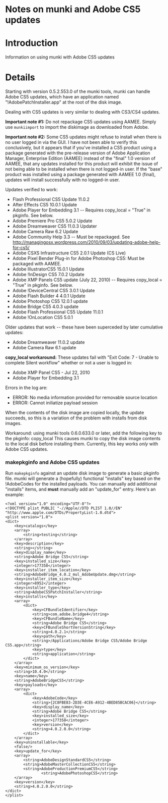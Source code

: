 # Notes on munki and Adobe CS5 updates

# Introduction

Information on using munki with Adobe CS5 updates


# Details

Starting with version 0.5.2.553.0 of the munki tools, munki can handle Adobe CS5 updates, which have an application named "!AdobePatchInstaller.app" at the root of the disk image.

Dealing with CS5 updates is very similar to dealing with CS3/CS4 updates.

**Important note #1:** Do not repackage CS5 updates using AAMEE. Simply use `munkiimport` to import the diskimage as downloaded from Adobe.

**Important note #2:** Some CS5 updates might refuse to install when there is no user logged in via the GUI.  I have not been able to verify this conclusively, but it appears that if you've installed a CS5 product using a package generated with the pre-release version of Adobe Application Manager, Enterprise Edition (AAMEE) instead of the "final" 1.0 version of AAMEE, that any updates installed for this product will exhibit the issue of not being able to be installed when there is not logged-in user. If the "base" product was installed using a package generated with AAMEE 1.0 (final), updates will install successfully with no logged-in user.

Updates verified to work:

- Flash Professional CS5 Update 11.0.2
- After Effects CS5 10.0.1 Update
- Adobe Player for Embedding 3.1 -- Requires copy_local = "True" in pkginfo. See below.
- Adobe Premiere Pro CS5 5.0.2 Update
- Adobe Dreamweaver CS5 11.0.3 Updater
- Adobe Camera Raw 6.2 Update
- Adobe Community Help 3.3 -- Must be repackaged. See http://managingosx.wordpress.com/2010/09/03/updating-adobe-help-for-cs5/
- Adobe CSXS Infrastructure CS5 2.0.1 Update (CS Live)
- Adobe Pixel Bender Plug-in for Adobe Photoshop CS5: Must be packaged with AAMEE.
- Adobe IllustratorCS5 15.0.1 Update
- Adobe !InDesign CS5 7.0.2 Update
- Adobe XMP Panels CS5 update (July 22, 2010) -- Requires copy_local = "True" in pkginfo. See below.
- Adobe !DeviceCentral CS5 3.0.1 Update
- Adobe Flash Builder 4 4.0.1 Update
- Adobe Photoshop CS5 12.0.1 update
- Adobe Bridge CS5 4.0.3 update
- Adobe Flash Professional CS5 Update 11.0.1
- Adobe !OnLocation CS5 5.0.1

Older updates that work -- these have been superceded by later cumulative updates:

- Adobe Dreamweaver 11.0.2 update
- Adobe Camera Raw 6.1 update

**copy_local workaround:**
These updates fail with "Exit Code: 7 - Unable to complete Silent workflow" whether or not a user is logged in:

- Adobe XMP Panel CS5 - Jul 22, 2010
- Adobe Player for Embedding 3.1
 
 Errors in the log are:

- ERROR: No media information provided for removable source location
- ERROR: Cannot iniliatize payload session

When the contents of the disk image are copied locally, the update succeeds, so this is a variation of the problem with installs from disk images.

Workaround: using munki tools 0.6.0.633.0 or later, add the following key to the pkginfo:
    	<key>copy_local</key>
    	<true/>
This causes munki to copy the disk image contents to the local disk before installing them. Currently, this key works *only* with Adobe CS5 updates.

### makepkginfo and Adobe CS5 updates

Run `makepkginfo` against an update disk image to generate a basic pkginfo file. munki will generate a (hopefully) functional "installs" key based on the !AdobeCodes for the installed payloads. You can manually add additional "installs" items, and **must** manually add an "update_for" entry. Here's an example:

    <?xml version="1.0" encoding="UTF-8"?>
    <!DOCTYPE plist PUBLIC "-//Apple//DTD PLIST 1.0//EN" "http://www.apple.com/DTDs/PropertyList-1.0.dtd">
    <plist version="1.0">
    <dict>
    	<key>catalogs</key>
    	<array>
    		<string>testing</string>
    	</array>
    	<key>description</key>
    	<string></string>
    	<key>display_name</key>
    	<string>Adobe Bridge CS5</string>
    	<key>installed_size</key>
    	<integer>177358</integer>
    	<key>installer_item_location</key>
    	<string>AdobeBridge_4.0.2_mul_AdobeUpdate.dmg</string>
    	<key>installer_item_size</key>
    	<integer>8952</integer>
    	<key>installer_type</key>
    	<string>AdobeCS5PatchInstaller</string>
    	<key>installs</key>
    	<array>
    		<dict>
    			<key>CFBundleIdentifier</key>
    			<string>com.adobe.bridge4</string>
    			<key>CFBundleName</key>
    			<string>Adobe Bridge CS5</string>
    			<key>CFBundleShortVersionString</key>
    			<string>4.0.2.1</string>
    			<key>path</key>
    			<string>/Applications/Adobe Bridge CS5/Adobe Bridge CS5.app</string>
    			<key>type</key>
    			<string>application</string>
    		</dict>
    	</array>
    	<key>minimum_os_version</key>
    	<string>10.4.0</string>
    	<key>name</key>
    	<string>AdobeBridgeCS5</string>
    	<key>payloads</key>
    	<array>
    		<dict>
    			<key>AdobeCode</key>
    			<string>{2C8FBE83-2D3E-4CE6-A912-4BED85BCAC06}</string>
    			<key>display_name</key>
    			<string>Adobe Bridge CS5</string>
    			<key>installed_size</key>
    			<integer>177358</integer>
    			<key>version</key>
    			<string>4.0.2.0.0</string>
    		</dict>
    	</array>
    	<key>uninstallable</key>
    	<false/>
    	<key>update_for</key>
    	<array>
    		<string>AdobeDesignStandardCS5</string>
    		<string>AdobeMasterCollectionCS5</string>
    		<string>AdobeProductionPremiumCS5</string>
                    <string>AdobePhotoshopCS5</string>
    	</array>
    	<key>version</key>
    	<string>4.0.2.0.0</string>
    </dict>
    </plist>
